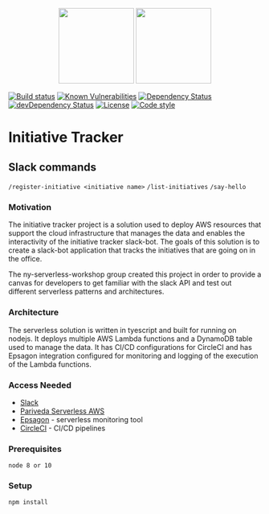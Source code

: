 <p align="center">
  <img height="150" src="https://user-images.githubusercontent.com/2955468/52235823-33732b00-2893-11e9-825d-f535dda7ba13.jpg">
  <img height="150" src="https://user-images.githubusercontent.com/2955468/52139934-6e6d2880-261f-11e9-9bbf-cfacd1facf3a.png">
</p>

[![Build status][build-badge]][build-badge-url]
[![Known Vulnerabilities][vulnerability-badge]][vulnerability-badge-url]
[![Dependency Status][dependency-badge]][dependency-badge-url]
[![devDependency Status][dev-dependency-badge]][dev-dependency-badge-url]
[![License][license-badge]][license-badge-url]
[![Code style][formatter-badge]][formatter-badge-url]

# Initiative Tracker

## Slack commands

`/register-initiative <initiative name>`
`/list-initiatives`
`/say-hello`

### Motivation

The initiative tracker project is a solution used to deploy AWS resources that support the cloud infrastructure that manages the data and enables the interactivity of the initiative tracker slack-bot. The goals of this solution is to create a slack-bot application that tracks the initiatives that are going on in the office.

The ny-serverless-workshop group created this project in order to provide a canvas for developers to get familiar with the slack API and test out different serverless patterns and architectures.

### Architecture

The serverless solution is written in tyescript and built for running on nodejs. It deploys multiple AWS Lambda functions and a DynamoDB table used to manage the data. It has CI/CD configurations for CircleCI and has Epsagon integration configured for monitoring and logging of the execution of the Lambda functions.

### Access Needed

- [Slack](https://initativetracker.slack.com)
- [Pariveda Serverless AWS](https://pariveda-serverless.signin.aws.amazon.com/)
- [Epsagon](https://pariveda-serverless.signin.aws.amazon.com/) - serverless monitoring tool
- [CircleCI](/) - CI/CD pipelines

### Prerequisites

```
node 8 or 10
```

### Setup

```
npm install
```

[build-badge]: https://circleci.com/gh/pariveda-serverless/initiative-tracker.svg?style=shield&circle-token=1e1369bd1b5bec6e28eaf499a98f8af0dc3dbe3e
[build-badge-url]: https://circleci.com/gh/pariveda-serverless/initiative-tracker
[dependency-badge]: https://david-dm.org/pariveda-serverless/initiative-tracker.svg
[dependency-badge-url]: https://david-dm.org/pariveda-serverless/initiative-tracker
[dev-dependency-badge]: https://david-dm.org/pariveda-serverless/initiative-tracker/dev-status.svg
[dev-dependency-badge-url]: https://david-dm.org/pariveda-serverless/initiative-tracker?type=dev
[formatter-badge]: https://img.shields.io/badge/code_style-prettier-ff69b4.svg?style=flat-square
[formatter-badge-url]: #badge
[license-badge]: https://img.shields.io/github/license/pariveda-serverless/initiative-tracker.svg
[license-badge-url]: https://github.com/pariveda-serverless/initiative-tracker
[vulnerability-badge]: https://snyk.io/test/github/pariveda-serverless/initiative-tracker/badge.svg?targetFile=package.json
[vulnerability-badge-url]: https://snyk.io/test/github/pariveda-serverless/initiative-tracker?targetFile=package.json

